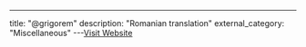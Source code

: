 ---
title: "@grigorem"
description: "Romanian translation"
external_category: "Miscellaneous"
---[Visit Website](https://github.com/grigorem)

